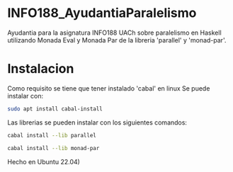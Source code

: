 # INFO188_AyudantiaParalelismo
Ayudantia para la asignatura INFO188 UACh sobre paralelismo en Haskell utilizando Monada Eval y Monada Par
de la libreria 'parallel' y 'monad-par'.

# Instalacion 
Como requisito se tiene que tener instalado 'cabal' en linux
Se puede instalar con: 
``` bash
sudo apt install cabal-install
```
Las librerias se pueden instalar con los siguientes comandos:
``` bash
cabal install --lib parallel

```
``` bash
cabal install --lib monad-par

```
Hecho en Ubuntu 22.04)
